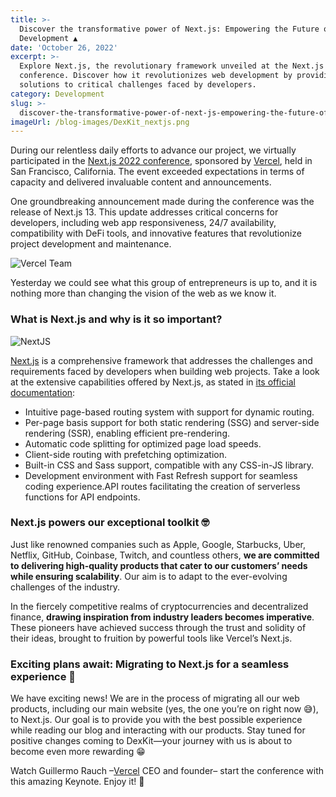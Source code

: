 ```yaml
---
title: >-
  Discover the transformative power of Next.js: Empowering the Future of Web
  Development ▲
date: 'October 26, 2022'
excerpt: >-
  Explore Next.js, the revolutionary framework unveiled at the Next.js 2022
  conference. Discover how it revolutionizes web development by providing
  solutions to critical challenges faced by developers.
category: Development
slug: >-
  discover-the-transformative-power-of-next-js-empowering-the-future-of-web-development
imageUrl: /blog-images/DexKit_nextjs.png
---
```


During our relentless daily efforts to advance our project, we virtually participated in the [Next.js 2022 conference](https://nextjs.org/conf), sponsored by [Vercel](https://vercel.com/), held in San Francisco, California. The event exceeded expectations in terms of capacity and delivered invaluable content and announcements.

One groundbreaking announcement made during the conference was the release of Next.js 13. This update addresses critical concerns for developers, including web app responsiveness, 24/7 availability, compatibility with DeFi tools, and innovative features that revolutionize project development and maintenance.

![Vercel Team](/blog-images/image-16.png)

Yesterday we could see what this group of entrepreneurs is up to, and it is nothing more than changing the vision of the web as we know it.

### What is Next.js and why is it so important?

![NextJS](/blog-images/Nextjs.b8a717322c08.png)

[Next.js](https://nextjs.org/) is a comprehensive framework that addresses the challenges and requirements faced by developers when building web projects. Take a look at the extensive capabilities offered by Next.js, as stated in [its official documentation](https://nextjs.org/learn/basics/create-nextjs-app):

* Intuitive page-based routing system with support for dynamic routing.
* Per-page basis support for both static rendering (SSG) and server-side rendering (SSR), enabling efficient pre-rendering.
* Automatic code splitting for optimized page load speeds.
* Client-side routing with prefetching optimization.
* Built-in CSS and Sass support, compatible with any CSS-in-JS library.
* Development environment with Fast Refresh support for seamless coding experience.API routes facilitating the creation of serverless functions for API endpoints.

### Next.js powers our exceptional toolkit 🤓

Just like renowned companies such as Apple, Google, Starbucks, Uber, Netflix, GitHub, Coinbase, Twitch, and countless others, **we are committed to delivering high-quality products that cater to our customers’ needs while ensuring scalability**. Our aim is to adapt to the ever-evolving challenges of the industry.

In the fiercely competitive realms of cryptocurrencies and decentralized finance, **drawing inspiration from industry leaders becomes imperative**. These pioneers have achieved success through the trust and solidity of their ideas, brought to fruition by powerful tools like Vercel’s Next.js.

### Exciting plans await: Migrating to Next.js for a seamless experience 🚀

We have exciting news! We are in the process of migrating all our web products, including our main website (yes, the one you’re on right now 😅), to Next.js. Our goal is to provide you with the best possible experience while reading our blog and interacting with our products. Stay tuned for positive changes coming to DexKit—your journey with us is about to become even more rewarding 😁

Watch Guillermo Rauch –[Vercel](https://vercel.com) CEO and founder– start the conference with this amazing Keynote. Enjoy it! 🍿​
